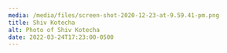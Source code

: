 ```yaml
---
media: /media/files/screen-shot-2020-12-23-at-9.59.41-pm.png
title: Shiv Kotecha
alt: Photo of Shiv Kotecha
date: 2022-03-24T17:23:00-0500
---
```

